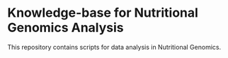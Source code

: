 # Knowledge-base for Nutritional Genomics Analysis
This repository contains scripts for data analysis in Nutritional Genomics.
